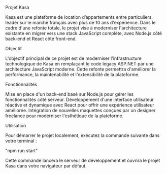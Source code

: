 Projet Kasa

Kasa est une plateforme de location d’appartements entre particuliers, leader sur le marché français avec plus de 10 ans d'expérience. Dans le cadre d'une refonte totale, le projet vise à moderniser l'architecture existante en migrer vers une stack JavaScript complète, avec Node.js côté back-end et React côté front-end.

Objectif

L'objectif principal de ce projet est de moderniser l'infrastructure technologique de Kasa en remplaçant le code legacy ASP.NET par une architecture JavaScript moderne. Cette refonte permettra d'améliorer la performance, la maintenabilité et l'extensibilité de la plateforme.

Fonctionnalités

Mise en place d'un back-end basé sur Node.js pour gérer les fonctionnalités côté serveur.
Développement d'une interface utilisateur réactive et dynamique avec React pour offrir une expérience utilisateur améliorée.
Intégration de nouvelles maquettes conçues par un designer freelance pour moderniser l'esthétique de la plateforme.

Utilisation

Pour démarrer le projet localement, exécutez la commande suivante dans votre terminal :

"npm run start"

Cette commande lancera le serveur de développement et ouvrira le projet Kasa dans votre navigateur par défaut.
